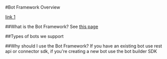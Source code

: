 <!-- 
NavPath: Bot Framework
LinkLabel: Bot Framework Overview
Url: bot-framework/documentation/bot-framework-overview
-->

#Bot Framework Overview

[link 1](#what-is-the-bot-framework)


##<a name="what-is-the-bot-framework"></a>What is the Bot Framework?
See [this page](bot-builder-sdk-overview.md)

##Types of bots we support

##Why should I use the Bot Framework?
If you have an existing bot use rest api or connector sdk, if you're creating a new bot use the bot builder SDK

